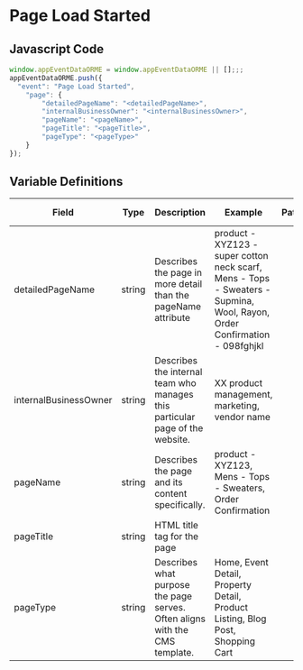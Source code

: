 # Page Load Started

### 

## Javascript Code
```js
window.appEventDataORME = window.appEventDataORME || [];;;
appEventDataORME.push({
  "event": "Page Load Started",
    "page": {
        "detailedPageName": "<detailedPageName>",
        "internalBusinessOwner": "<internalBusinessOwner>",
        "pageName": "<pageName>",
        "pageTitle": "<pageTitle>",
        "pageType": "<pageType>"
    }
});
```

## Variable Definitions

|Field|Type|Description|Example|Pattern|Min Length|Max Length|Minimum|Maximum|Multiple Of|
| --- | --- | --- | --- | --- | --- | --- | --- | --- | --- |
|detailedPageName|string|Describes the page in more detail than the pageName attribute|product - XYZ123 - super cotton neck scarf, Mens - Tops - Sweaters - Supmina, Wool, Rayon, Order Confirmation - 098fghjkl|||||||
|internalBusinessOwner|string|Describes the internal team who manages this particular page of the website.|XX product management, marketing, vendor name|||||||
|pageName|string|Describes the page and its content specifically. |product - XYZ123, Mens - Tops - Sweaters, Order Confirmation|||||||
|pageTitle|string|HTML title tag for the page||||||||
|pageType|string|Describes what purpose the page serves. Often aligns with the CMS template.|Home, Event Detail, Property Detail, Product Listing, Blog Post, Shopping Cart|||||||




